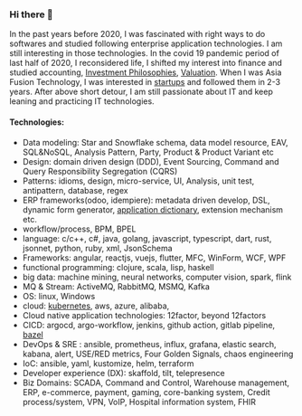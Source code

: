 ### Hi there 👋

In the past years before 2020, I was fascinated with right ways to do softwares and studied following enterprise application technologies. I am still interesting in those technologies. In the covid 19 pandemic period of last half of 2020, I reconsidered life, I shifted my interest into finance and studied accounting, [Investment Philosophies](https://pages.stern.nyu.edu/~adamodar/New_Home_Page/webcastinvphil.htm), [Valuation](https://pages.stern.nyu.edu/~adamodar/New_Home_Page/webcastvalonline.htm). When I was Asia Fusion Technology, I was interested in [startups](#startups) and followed them in 2-3 years. After above short detour, I am still passionate about IT and keep leaning and practicing IT technologies. 

####  Technologies:
* Data modeling: Star and Snowflake schema, data model resource, EAV, SQL&NoSQL, Analysis Pattern, Party, Product & Product Variant etc
* Design: domain driven design (DDD), Event Sourcing, Command and Query Responsibility Segregation (CQRS)
* Patterns: idioms, design, micro-service, UI, Analysis, unit test, antipattern, database, regex
* ERP frameworks(odoo, idempiere): metadata driven develop, DSL, dynamic form generator, [application dictionary](https://adempiere.gitbook.io/docs/system-administration/the-application-dictionary), extension mechanism  etc.
* workflow/process, BPM, BPEL
* language: c/c++, c#, java, golang, javascript, typescript, dart, rust, jsonnet, python, ruby, xml, JsonSchema
* Frameworks: angular, reactjs, vuejs, flutter, MFC, WinForm, WCF, WPF 
* functional programming: clojure, scala, lisp, haskell
* big data: machine mining, neural networks, computer vision, spark, flink
* MQ & Stream: ActiveMQ, RabbitMQ, MSMQ, Kafka
* OS: linux, Windows
* cloud: [kubernetes](https://github.com/jackliusr/k8s), aws, azure, alibaba, 
* Cloud native application technologies: 12factor, beyond 12factors
* CICD: argocd, argo-workflow, jenkins, github action, gitlab pipeline, [bazel](https://github.com/jackliusr/bazel-learning)
* DevOps & SRE : ansible, prometheus, influx, grafana, elastic search, kabana, alert, USE/RED metrics, Four Golden Signals, chaos engineering
* IoC: ansible, yaml, kustomize, helm, terraform
* Developer experience (DX): skaffold, tilt, telepresence
* Biz Domains: SCADA, Command and Control, Warehouse management, ERP, e-commerce, payment, gaming, core-banking system, Credit process/system, VPN, VoIP, Hospital information system, FHIR
